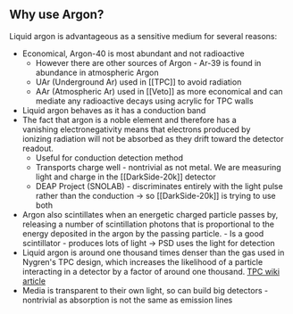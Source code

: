 ## Why use Argon?
Liquid argon is advantageous as a sensitive medium for several reasons:

-   Economical, Argon-40 is most abundant and not radioactive
	-   However there are other sources of Argon - Ar-39 is found in abundance in atmospheric Argon
	-   UAr (Underground Ar) used in [[TPC]] to avoid radiation
	-   AAr (Atmospheric Ar) used in [[Veto]] as more economical and can mediate any radioactive decays using acrylic for TPC walls
-   Liquid argon behaves as it has a conduction band
-   The fact that argon is a noble element and therefore has a vanishing electronegativity means that electrons produced by ionizing radiation will not be absorbed as they drift toward the detector readout. 
	-   Useful for conduction detection method
	-   Transports charge well - nontrivial as not metal. We are measuring light and charge in the [[DarkSide-20k]] detector
	-   DEAP Project (SNOLAB) - discriminates entirely with the light pulse rather than the conduction -> so [[DarkSide-20k]] is trying to use both
-   Argon also scintillates when an energetic charged particle passes by, releasing a number of scintillation photons that is proportional to the energy deposited in the argon by the passing particle. 
		-   Is a good scintillator - produces lots of light -> PSD uses the light for detection
-   Liquid argon is around one thousand times denser than the gas used in Nygren's TPC design, which increases the likelihood of a particle interacting in a detector by a factor of around one thousand. [TPC wiki article](https://en.wikipedia.org/wiki/Time_projection_chamber)
-   Media is transparent to their own light, so can build big detectors - nontrivial as absorption is not the same as emission lines
